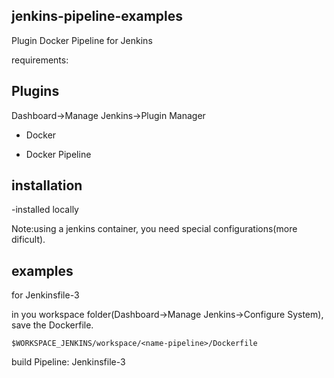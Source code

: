 ## jenkins-pipeline-examples
Plugin Docker Pipeline for Jenkins

requirements:

## __Plugins__

Dashboard->Manage Jenkins->Plugin Manager

- Docker

- Docker Pipeline

## __installation__

-installed locally

Note:using a jenkins container, you need special configurations(more dificult).

## examples

for Jenkinsfile-3

in you workspace folder(Dashboard->Manage Jenkins->Configure System), save the Dockerfile.

```
$WORKSPACE_JENKINS/workspace/<name-pipeline>/Dockerfile
```

build Pipeline: Jenkinsfile-3


